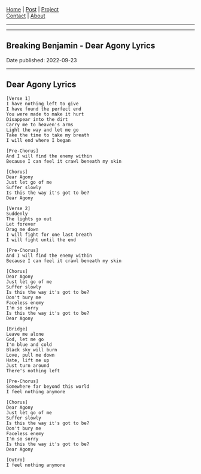 <nav>
<a href="../index.html">Home</a>
|
<a href="../post.html">Post</a>
|
<a href="../project.html">Project</a>
<nav class="div-right">
<a href="../contact.html">Contact</a>
|
<a href="../about.html">About</a>
</nav>
</header>
<hr><hr>
<main>
<!-- Your Content Start After This Line -->


# Breaking Benjamin - Dear Agony Lyrics

Date published: 2022-09-23

---

## Dear Agony Lyrics

```
[Verse 1]
I have nothing left to give
I have found the perfect end
You were made to make it hurt
Disappear into the dirt
Carry me to heaven's arms
Light the way and let me go
Take the time to take my breath
I will end where I began

[Pre-Chorus]
And I will find the enemy within
Because I can feel it crawl beneath my skin

[Chorus]
Dear Agony
Just let go of me
Suffer slowly
Is this the way it's got to be?
Dear Agony

[Verse 2]
Suddenly
The lights go out
Let forever
Drag me down
I will fight for one last breath
I will fight until the end

[Pre-Chorus]
And I will find the enemy within
Because I can feel it crawl beneath my skin

[Chorus]
Dear Agony
Just let go of me
Suffer slowly
Is this the way it's got to be?
Don't bury me
Faceless enemy
I'm so sorry
Is this the way it's got to be?
Dear Agony

[Bridge]
Leave me alone
God, let me go
I'm blue and cold
Black sky will burn
Love, pull me down
Hate, lift me up
Just turn around
There's nothing left

[Pre-Chorus]
Somewhere far beyond this world
I feel nothing anymore

[Chorus]
Dear Agony
Just let go of me
Suffer slowly
Is this the way it's got to be?
Don't bury me
Faceless enemy
I'm so sorry
Is this the way it's got to be?
Dear Agony

[Outro]
I feel nothing anymore
```
